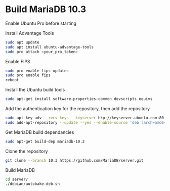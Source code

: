 # Build MariaDB 10.3


Enable Ubuntu Pro before starting

Install Advantage Tools
```sh
sudo apt update
sudo apt install ubuntu-advantage-tools
sudo pro attach <your_pro_token>
```

Enable FIPS
```sh
sudo pro enable fips-updates
sudo pro enable fips
reboot
```


Install the Ubuntu build tools
```sh
sudo apt-get install software-properties-common devscripts equivs
```

Add the authentication key for the repository, then add the repository
```sh
sudo apt-key adv --recv-keys --keyserver hkp://keyserver.ubuntu.com:80 0xF1656F24C74CD1D8
sudo add-apt-repository --update --yes --enable-source 'deb [arch=amd64] http://nyc2.mirrors.digitalocean.com/mariadb/repo/10.3/ubuntu '$(lsb_release -sc)' main'
```

Get MariaDB build dependancies
```sh
sudo apt-get build-dep mariadb-10.3
```

Clone the repository
```sh
git clone --branch 10.3 https://github.com/MariaDB/server.git
```

Build MariaDB
```sh
cd server/
./debian/autobake-deb.sh
```
